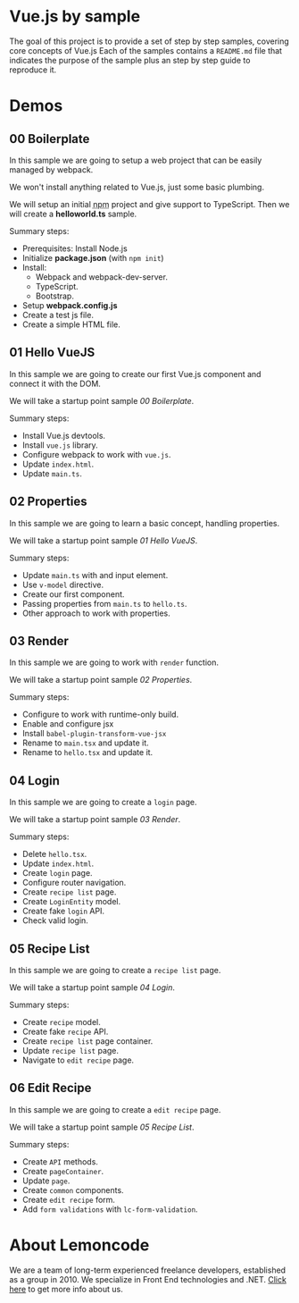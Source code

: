 # Vue.js by sample

The goal of this project is to provide a set of step by step samples, covering core concepts of Vue.js
Each of the samples contains a `README.md` file that indicates the purpose of the sample plus an step by step guide to reproduce it.

# Demos

## 00 Boilerplate

In this sample we are going to setup a web project that can be easily managed
by webpack.

We won't install anything related to Vue.js, just some basic plumbing.

We will setup an initial <abbr title="Node.js package manager, a package manager for the JavaScript runtime environment Node.js">npm</abbr> project and give support to TypeScript. Then we will create a **helloworld.ts** sample.

Summary steps:

- Prerequisites: Install Node.js
- Initialize **package.json** (with `npm init`)
- Install:
    - Webpack and webpack-dev-server.
    - TypeScript.
    - Bootstrap.
- Setup **webpack.config.js**
- Create a test js file.
- Create a simple HTML file.

## 01 Hello VueJS

In this sample we are going to create our first Vue.js component and connect it with the DOM.

We will take a startup point sample _00 Boilerplate_.

Summary steps:
 - Install Vue.js devtools.
 - Install `vue.js` library.
 - Configure webpack to work with `vue.js`.
 - Update `index.html`.
 - Update `main.ts`.

## 02 Properties

In this sample we are going to learn a basic concept, handling properties.

We will take a startup point sample _01 Hello VueJS_.

Summary steps:
 - Update `main.ts` with and input element.
 - Use `v-model` directive.
 - Create our first component.
 - Passing properties from `main.ts` to `hello.ts`.
 - Other approach to work with properties.

## 03 Render

In this sample we are going to work with `render` function.

We will take a startup point sample _02 Properties_.

Summary steps:
 - Configure to work with runtime-only build.
 - Enable and configure jsx
 - Install `babel-plugin-transform-vue-jsx`
 - Rename to `main.tsx` and update it.
 - Rename to `hello.tsx` and update it.

## 04 Login

In this sample we are going to create a `login` page.

We will take a startup point sample _03 Render_.

Summary steps:
 - Delete `hello.tsx`.
 - Update `index.html`.
 - Create `login` page.
 - Configure router navigation.
 - Create `recipe list` page.
 - Create `LoginEntity` model.
 - Create fake `login` API.
 - Check valid login.

## 05 Recipe List

In this sample we are going to create a `recipe list` page.

We will take a startup point sample _04 Login_.

Summary steps:
 - Create `recipe` model.
 - Create fake `recipe` API.
 - Create `recipe list` page container.
 - Update `recipe list` page.
 - Navigate to `edit recipe` page.

## 06 Edit Recipe

In this sample we are going to create a `edit recipe` page.

We will take a startup point sample _05 Recipe List_.

Summary steps:
 - Create `API` methods.
 - Create `pageContainer`.
 - Update `page`.
 - Create `common` components.
 - Create `edit recipe` form.
 - Add `form validations` with `lc-form-validation`.

# About Lemoncode

We are a team of long-term experienced freelance developers, established as a group in 2010.
We specialize in Front End technologies and .NET. [Click here](http://lemoncode.net/services/en/#en-home) to get more info about us.